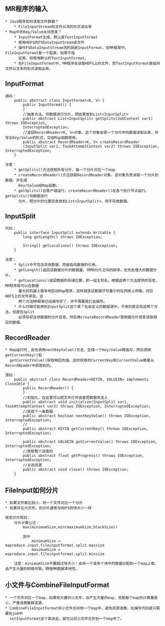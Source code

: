 ## MR程序的输入

	* Java程序如何读取文件数据？
		* FileInputStream将文件以流的形式读出来
	* Map中的Key/Value从何而来？
		* InputFormat生成，默认是TextInputFormat
		* 使用HDFS的FSDataInputSream读文件
		* 操作FSDataInputStream流的就是InputFormat，在MR框架中，FileInputFormat是一个超类，如果不指  
		  定类，将使用默认的TextInputFormat。
		* 在FileInputFormat中，MR程序会读取HDFS上的文件，而TextInputFormat是指将文件以文本的形式读取出来。

## InputFormat

	源码：
		public abstract class InputFormat<K, V> {
		    public InputFormat() {
		    }
			//抽象方法，将数据进行分片，把结果放到List<InputSplit>
		    public abstract List<InputSplit> getSplits(JobContext var1) throws IOException,   
            InterruptedException;
			//返回RecordReader<K, V>对象，这个对象会把一个分片中的数据读取出来，并写出Key/Value的形式，交给Map函数使用。
		    public abstract RecordReader<K, V> createRecordReader  
            (InputSplit var1, TaskAttemptContext var2) throws IOException, InterruptedException;
		}

	注意：
		* getSplits()方法获取所有分片，每一个分片对应一个map
		* createRecordReader()方法获取RecordReader对象，该对象负责读取一个分片的数据，并生成  
		  Key/Value给Map函数。
		* getSplits()在客户端运行，createRecordReader()在各个执行节点运行。getSplits()将数据进行  
		  分片，把分片的位置信息放到List<InputSplit>，而不存放数据。

## InputSplit

	代码：
		public interface InputSplit extends Writable {
		    long getLength() throws IOException;
		
		    String[] getLocations() throws IOException;
		}
	
	注意：
		* Split中不包含具体数据，而是指向数据的引用。
		* getLength()返回该数据分片的数据量。供MR分片之间的排序，优先处理大的数据分片。
		* getLocations()返回数据的存储位置，即一组主机名。根据这两个方法提供的信息，MR程序就可以在数据  
		  量大的机器上面本地启动Map程序，这样就保证数据尽可量少的在网络上传输。对应HDFS上的文件来说，这    
          两个方法MR框架已经编写好了，并不需要我们去编写。
		* 什么时候可能用到InputSplit这个类？在自定义的数据源中，不用刻意实现这两个方法，但是在Split   
		  必须存好这块数据的分片信息，然后再createRecordReader里根据分片信息读取相应的数据。

## RecordReader

	* Map运行时，会先调用nextKeyValue()方法，生成一个Key/Value键值对，然后调用getCurrentKey()和  
	  getCurrentValue()获取相应的值。这时获取的CurrentKey和CurrentValue都是从RecordReader中获取到的。

	源码：
		public abstract class RecordReader<KEYIN, VALUEIN> implements Closeable {
		    public RecordReader() {
		    }
			//初始化，在这里可以把文件打开或者把数据块连上
		    public abstract void initialize(InputSplit var1, TaskAttemptContext var2) throws IOException, InterruptedException;
			//获取下一条数据
		    public abstract boolean nextKeyValue() throws IOException, InterruptedException;
			//
		    public abstract KEYIN getCurrentKey() throws IOException, InterruptedException;
		
		    public abstract VALUEIN getCurrentValue() throws IOException, InterruptedException;
			//获取整个进度的
		    public abstract float getProgress() throws IOException, InterruptedException;
			//关闭资源
		    public abstract void close() throws IOException;
		}

## FileInput如何分片
	* 如果文件都比较小，则一个文件对应一个分片
	* 如果存在大文件，则分片通常与HDFS的快大小一样

	改变分片规则：
		分片计算公式：
			max(minimumSize,min(maximumSize,blockSize))

			其中
				minimumSize = mapreduce.input.fileinputformat.split.maxsize
				maximumSize = mapreduce.input.fileinputformat.split.minsize

		注意：minimumSize不要超过快大小！会将一个或多个快中的数据分配到一个map上取，会产生大量的网络开销，牺牲MR数据本地性。

## 小文件与CombineFileInputFormat

	* 一个文件对应一个map，如果有大量的小文件，会产生大量的map，但是每个map的计算量很小，严重浪费集群资源。
	* CombineFileInputFormat将小文件合并到一个map中，避免资源浪费。在编写代码是只需要在job中  
	  setInputFormat这个类进去，就可以将小文件合并到一个map中了。
